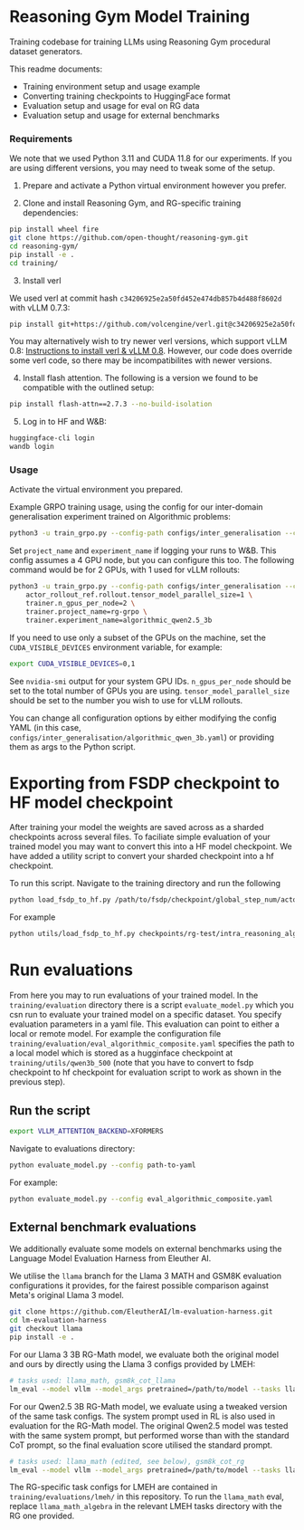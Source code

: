 # Reasoning Gym Model Training

Training codebase for training LLMs using Reasoning Gym procedural dataset generators.

This readme documents:

- Training environment setup and usage example
- Converting training checkpoints to HuggingFace format
- Evaluation setup and usage for eval on RG data
- Evaluation setup and usage for external benchmarks

### Requirements

We note that we used Python 3.11 and CUDA 11.8 for our experiments. If you are using different versions, you may need to tweak some of the setup.

1. Prepare and activate a Python virtual environment however you prefer.

2. Clone and install Reasoning Gym, and RG-specific training dependencies:

```bash
pip install wheel fire
git clone https://github.com/open-thought/reasoning-gym.git
cd reasoning-gym/
pip install -e .
cd training/
```

3. Install verl

We used verl at commit hash `c34206925e2a50fd452e474db857b4d488f8602d` with vLLM 0.7.3:
```bash
pip install git+https://github.com/volcengine/verl.git@c34206925e2a50fd452e474db857b4d488f8602d
```

You may alternatively wish to try newer verl versions, which support vLLM 0.8: [Instructions to install verl & vLLM 0.8](https://verl.readthedocs.io/en/latest/README_vllm0.8.html). However, our code does override some verl code, so there may be incompatibilites with newer versions.

4. Install flash attention. The following is a version we found to be compatible with the outlined setup:
```bash
pip install flash-attn==2.7.3 --no-build-isolation
```

5. Log in to HF and W&B:
```bash
huggingface-cli login
wandb login
```

### Usage

Activate the virtual environment you prepared.

Example GRPO training usage, using the config for our inter-domain generalisation experiment trained on Algorithmic problems:

```bash
python3 -u train_grpo.py --config-path configs/inter_generalisation --config-name algorithmic_qwen_3b
```

Set `project_name` and `experiment_name` if logging your runs to W&B. This config assumes a 4 GPU node, but you can configure this too. The following command would be for 2 GPUs, with 1 used for vLLM rollouts:

```bash
python3 -u train_grpo.py --config-path configs/inter_generalisation --config-name algorithmic_qwen_3b \
    actor_rollout_ref.rollout.tensor_model_parallel_size=1 \
    trainer.n_gpus_per_node=2 \
    trainer.project_name=rg-grpo \
    trainer.experiment_name=algorithmic_qwen2.5_3b
```

If you need to use only a subset of the GPUs on the machine, set the `CUDA_VISIBLE_DEVICES` environment variable, for example:

```bash
export CUDA_VISIBLE_DEVICES=0,1
```

See `nvidia-smi` output for your system GPU IDs. `n_gpus_per_node` should be set to the total number of GPUs you are using. `tensor_model_parallel_size` should be set to the number you wish to use for vLLM rollouts.

You can change all configuration options by either modifying the config YAML (in this case, `configs/inter_generalisation/algorithmic_qwen_3b.yaml`) or providing them as args to the Python script.


# Exporting from FSDP checkpoint to HF model checkpoint

After training your model the weights are saved across as a sharded checkpoints across several files. To faciliate simple evaluation of your trained model you may want to convert this into a HF model checkpoint. We have added a utility script to convert your sharded checkpoint into a hf checkpoint.

To run this script. Navigate to the training directory and run the following

```bash
python load_fsdp_to_hf.py /path/to/fsdp/checkpoint/global_step_num/actor /path/to/hugginface/checkpoint/global_step_num/actor/huggingface saved_model_name
```

For example

```bash
python utils/load_fsdp_to_hf.py checkpoints/rg-test/intra_reasoning_algorithmic_qwen_3b_composite/global_step_400/actor/ checkpoints/rg-test/intra_reasoning_algorithmic_qwen_3b_composite/global_step_400/actor/huggingface qwen3b
```

# Run evaluations

From here you may to run evaluations of your trained model. In the `training/evaluation` directory there is a script `evaluate_model.py` which you csn run to evaluate your trained model on a specific dataset. You specify evaluation parameters in a yaml file. This evaluation can point to either a local or remote model. For example the configuration file `training/evaluation/eval_algorithmic_composite.yaml` specifies the path to a local model which is stored as a hugginface checkpoint at `training/utils/qwen3b_500` (note that you have to convert to fsdp checkpoint to hf checkpoint for evaluation script to work as shown in the previous step).

## Run the script

```bash
export VLLM_ATTENTION_BACKEND=XFORMERS
```

Navigate to evaluations directory:

```bash
python evaluate_model.py --config path-to-yaml
```

For example:

```bash
python evaluate_model.py --config eval_algorithmic_composite.yaml
```

## External benchmark evaluations

We additionally evaluate some models on external benchmarks using the Language Model Evaluation Harness from Eleuther AI.

We utilise the `llama` branch for the Llama 3 MATH and GSM8K evaluation configurations it provides, for the fairest possible comparison against Meta's original Llama 3 model.

```bash
git clone https://github.com/EleutherAI/lm-evaluation-harness.git
cd lm-evaluation-harness
git checkout llama
pip install -e .
```

For our Llama 3 3B RG-Math model, we evaluate both the original model and ours by directly using the Llama 3 configs provided by LMEH:

```bash
# tasks used: llama_math, gsm8k_cot_llama
lm_eval --model vllm --model_args pretrained=/path/to/model --tasks llama_math --batch_size auto --output_path results/ --apply_chat_template --fewshot_as_multiturn
```

For our Qwen2.5 3B RG-Math model, we evaluate using a tweaked version of the same task configs. The system prompt used in RL is also used in evaluation for the RG-Math model. The original Qwen2.5 model was tested with the same system prompt, but performed worse than with the standard CoT prompt, so the final evaluation score utilised the standard prompt.

```bash
# tasks used: llama_math (edited, see below), gsm8k_cot_rg
lm_eval --model vllm --model_args pretrained=/path/to/model --tasks llama_math --batch_size auto --output_path results/
```

The RG-specific task configs for LMEH are contained in `training/evaluations/lmeh/` in this repository. To run the `llama_math` eval, replace `llama_math_algebra` in the relevant LMEH tasks directory with the RG one provided.
